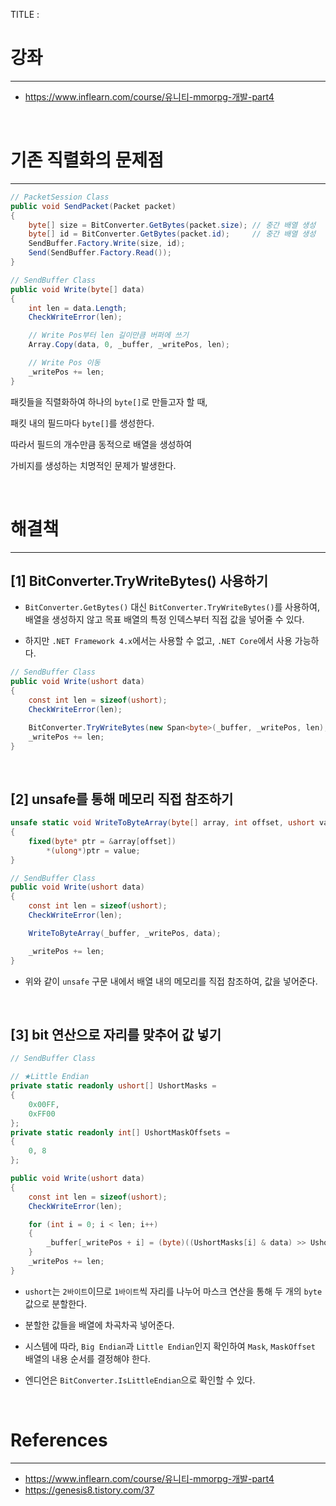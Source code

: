 TITLE : 

# 강좌
---
- <https://www.inflearn.com/course/유니티-mmorpg-개발-part4>

<br>


# 기존 직렬화의 문제점
---

```cs
// PacketSession Class
public void SendPacket(Packet packet)
{
    byte[] size = BitConverter.GetBytes(packet.size); // 중간 배열 생성
    byte[] id = BitConverter.GetBytes(packet.id);     // 중간 배열 생성
    SendBuffer.Factory.Write(size, id);
    Send(SendBuffer.Factory.Read());
}

// SendBuffer Class
public void Write(byte[] data)
{
    int len = data.Length;
    CheckWriteError(len);

    // Write Pos부터 len 길이만큼 버퍼에 쓰기
    Array.Copy(data, 0, _buffer, _writePos, len);

    // Write Pos 이동
    _writePos += len;
}
```

패킷들을 직렬화하여 하나의 `byte[]`로 만들고자 할 때,

패킷 내의 필드마다 `byte[]`를 생성한다.

따라서 필드의 개수만큼 동적으로 배열을 생성하여

가비지를 생성하는 치명적인 문제가 발생한다.

<br>

# 해결책
---

## [1] BitConverter.TryWriteBytes() 사용하기

- `BitConverter.GetBytes()` 대신 `BitConverter.TryWriteBytes()`를 사용하여, 배열을 생성하지 않고 목표 배열의 특정 인덱스부터 직접 값을 넣어줄 수 있다.

- 하지만 `.NET Framework 4.x`에서는 사용할 수 없고, `.NET Core`에서 사용 가능하다.

```cs
// SendBuffer Class
public void Write(ushort data)
{
    const int len = sizeof(ushort);
    CheckWriteError(len);

    BitConverter.TryWriteBytes(new Span<byte>(_buffer, _writePos, len), data);
    _writePos += len;
}
```


<br>

## [2] unsafe를 통해 메모리 직접 참조하기

```cs
unsafe static void WriteToByteArray(byte[] array, int offset, ushort value)
{
    fixed(byte* ptr = &array[offset])
        *(ulong*)ptr = value;
}

// SendBuffer Class
public void Write(ushort data)
{
    const int len = sizeof(ushort);
    CheckWriteError(len);

    WriteToByteArray(_buffer, _writePos, data);

    _writePos += len;
}
```

- 위와 같이 `unsafe` 구문 내에서 배열 내의 메모리를 직접 참조하여, 값을 넣어준다.

<br>


## [3] bit 연산으로 자리를 맞추어 값 넣기

```cs
// SendBuffer Class

// ★Little Endian
private static readonly ushort[] UshortMasks =
{
    0x00FF,
    0xFF00
};
private static readonly int[] UshortMaskOffsets =
{
    0, 8
};

public void Write(ushort data)
{
    const int len = sizeof(ushort);
    CheckWriteError(len);

    for (int i = 0; i < len; i++)
    {
        _buffer[_writePos + i] = (byte)((UshortMasks[i] & data) >> UshortMaskOffsets[i]);
    }
    _writePos += len;
}
```

- `ushort`는 `2바이트`이므로 `1바이트`씩 자리를 나누어 마스크 연산을 통해 두 개의 `byte` 값으로 분할한다.
- 분할한 값들을 배열에 차곡차곡 넣어준다.

- 시스템에 따라, `Big Endian`과 `Little Endian`인지 확인하여 `Mask`, `MaskOffset` 배열의 내용 순서를 결정해야 한다.
- 엔디언은 `BitConverter.IsLittleEndian`으로 확인할 수 있다.

<br>



# References
---
- <https://www.inflearn.com/course/유니티-mmorpg-개발-part4>
- <https://genesis8.tistory.com/37>







